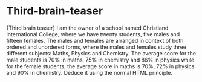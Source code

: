 # Third-brain-teaser
{Third brain teaser} I am the owner of a school named Christland International College, where we have twenty students, five males and fifteen females. The males and females are arranged in context of both ordered and unordered forms, where the males and females study three different subjects: Maths, Physics and Chemistry. The average score for the male students is 70% in maths, 75% in chemistry and 86% in physics while for the female students, the average score in maths is 70%, 72% in physics and 90% in chemistry. Deduce it using the normal HTML principle.
